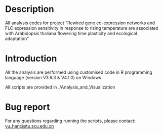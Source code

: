 # Description
 All analysis codes for project "Rewired gene co-expression networks and FLC expression sensitivity in response to rising temperature are associated with Arabidopsis thaliana flowering time plasticity and ecological adaptation"

# Introduction
All the analysis are performed using customised code in R programming language (version V3.6.3 & V4.1.0) on Windows

All scripts are provided in  ./Analysis_and_Visualization 

# Bug report
For any questions regarding running the scripts, please contact: yu_han@stu.scu.edu.cn
